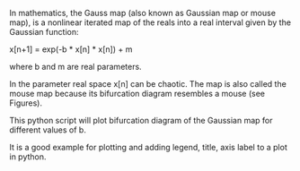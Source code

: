 In mathematics, the Gauss map (also known as Gaussian map or mouse map), is a nonlinear iterated map of the reals into a real interval given by the Gaussian function:

x[n+1] = exp(-b * x[n] * x[n]) + m

where b and m are real parameters.

In the parameter real space x[n] can be chaotic. The map is also called the mouse map because its bifurcation diagram resembles a mouse (see Figures).

This python script will plot bifurcation diagram of the Gaussian map for different values of b.

It is a good example for plotting and adding legend, title, axis label to a plot in python.

